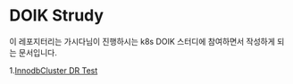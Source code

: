 # DOIK Strudy #

이 레포지터리는 가시다님이 진행하시는 k8s DOIK 스터디에 참여하면서 작성하게 되는 문서입니다.

1.[InnodbCluster DR Test](InnodbCluster-DR/%20Readme.md)
